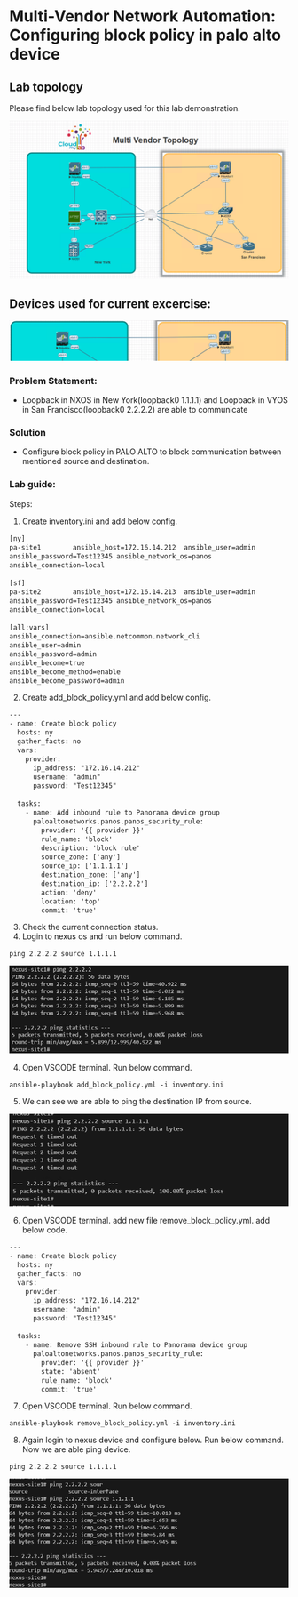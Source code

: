 # Multi-Vendor Network Automation: Configuring block policy in palo alto device

## Lab topology
Please find below lab topology used for this lab demonstration.

![alt text](image.png)

## Devices used for current excercise:

![alt text](image-26.png)

### Problem Statement:
* Loopback in NXOS in New York(loopback0 1.1.1.1) and Loopback in VYOS in San Francisco(loopback0 2.2.2.2) are able to communicate

### Solution
* Configure block policy in PALO ALTO to block communication between mentioned source and destination.

### Lab guide:
Steps:
1. Create inventory.ini and add below config.

```inventory
[ny]
pa-site1        ansible_host=172.16.14.212  ansible_user=admin  ansible_password=Test12345 ansible_network_os=panos ansible_connection=local

[sf]
pa-site2        ansible_host=172.16.14.213  ansible_user=admin  ansible_password=Test12345 ansible_network_os=panos ansible_connection=local

[all:vars]
ansible_connection=ansible.netcommon.network_cli
ansible_user=admin
ansible_password=admin
ansible_become=true
ansible_become_method=enable
ansible_become_password=admin
```

2. Create add_block_policy.yml and add below config.

```ansible
---
- name: Create block policy
  hosts: ny
  gather_facts: no
  vars:
    provider:
      ip_address: "172.16.14.212"
      username: "admin"
      password: "Test12345"

  tasks:
    - name: Add inbound rule to Panorama device group
      paloaltonetworks.panos.panos_security_rule:
        provider: '{{ provider }}'
        rule_name: 'block'
        description: 'block rule'
        source_zone: ['any']
        source_ip: ['1.1.1.1']
        destination_zone: ['any']
        destination_ip: ['2.2.2.2']
        action: 'deny'
        location: 'top'
        commit: 'true'
```

3. Check the current connection status.
  1. Login to nexus os and run below command.

```code
ping 2.2.2.2 source 1.1.1.1
```

![alt text](image-35.png)

4. Open VSCODE terminal. Run below command.

```code
ansible-playbook add_block_policy.yml -i inventory.ini
```

5. We can see we are able to ping the destination IP from source.

![alt text](image-36.png)


6. Open VSCODE terminal. add new file remove_block_policy.yml. add below code.

```ansible
---
- name: Create block policy
  hosts: ny
  gather_facts: no
  vars:
    provider:
      ip_address: "172.16.14.212"
      username: "admin"
      password: "Test12345"

  tasks:
    - name: Remove SSH inbound rule to Panorama device group
      paloaltonetworks.panos.panos_security_rule:
        provider: '{{ provider }}'
        state: 'absent'
        rule_name: 'block'
        commit: 'true'
```

7. Open VSCODE terminal. Run below command.

```code
ansible-playbook remove_block_policy.yml -i inventory.ini
```

8. Again login to nexus device and configure below. Run below command. Now we are able ping device.

```code
ping 2.2.2.2 source 1.1.1.1
```

![alt text](image-37.png)
